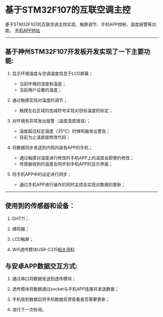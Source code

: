 # 基于STM32F107的互联空调主控
基于STM32F107的互联空调主控实现、触屏调节、手机APP控制、温度报警等功能。
[手机APP地址](https://github.com/xsj321/Connect-air-conditioner-to-master-Android-APP/tree/master)

----------

## 基于神州STM32F107开发板开发实现了一下主要功能:


1. 显示环境温度与空调温度信息于LCD屏幕；
   - 当前环境的湿度和温度；
   - 当前用户设置的温度；
  
2. 通过触摸实现对温度的调节；
   - 触摸左右区域的加减符号实现对目标温度的标定；
  
3. 对环境有异常发出报警（温度湿度错误）；
   - 温度超过标定温度（35℃）时蜂鸣器发出警告；
   - 目前为止请直接修改代码；
  
4. 将数据同步发送到内网内装有APP的手机；
   - 通过触摸对温度进行修改时手机APP上的温度会即使的修改；
   - 传感器收到的温度会同步到手机APP的显示界面；
  
5. 将手机APP中的设定进行同步；
   - 通过手机APP进行操作的同时主控会实现对数据的更新；

---------
  
## 使用到的传感器和设备：


1. DHT11；

2. 蜂鸣器；

3. LCD触屏；

4. Wifi透传模块USR-C215[相关资料](http://www.usr.cn/Product/159.html)
  
## 与安卓APP数据交互方式:


1. 通过串口将数据发送到透传模块；

2. 透传模块将数据通过socket与手机APP连接并发送数据；

3. 手机收到数据后将手机数据反馈查看是否需要更新；

4. 进行下一次轮询。

